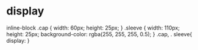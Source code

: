 # display
inline-block
.cap {
  width: 60px;
  height: 25px;
}
.sleeve {
  width: 110px;
  height: 25px;
  background-color: rgba(255, 255, 255, 0.5);
}
.cap, . sleeve{
display:
}

